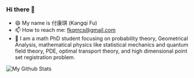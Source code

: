 ### Hi there 👋
- 😄 My name is 付康琪 (Kangqi Fu)
- 📫 How to reach me: fkqmcs@gmail.com<!-- - [`Personal Website`](https://kennykangmpc.github.io/Kangqi.github.io/) -->
- 🌱 I am a math PhD student focusing on probability theory, Geometrical Analysis, mathematical physics like statistical mechanics and quantum field theory, PDE, optimal transport theory, and high dimensional point set registration problem.
<!-- - 👯 In fall 2021, I will start my Ph.D. journey in [`Mathematics `](https://math.nyu.edu/dynamic/phd/phd-mathematics)[@`Courant Institute of Mathematical Sciences`](https://www.courant.nyu.edu/). -->
<!-- - 🌱 This summer I’m self learning [`Courant Linear Algebra`](https://www.math.nyu.edu/~deift/LA2019/), [`Stochastic Calculus`](https://www.math.nyu.edu/~goodman/teaching/StochCalc2019/resources.html), [`Linear System`](https://laurentlessard.com/teaching/717-linear-systems/), and [`Advanced Computer Vision from CMU`](http://www.cs.cmu.edu/~16385/)
- 🌱 I am intending to learn [`discrete differenal geometry from CMU`](https://brickisland.net/DDGSpring2021/) and other stuff this fall.
- 🔭 I’m currently working on data driven sea ice-ocean-atmosphere dynamics modeling, general system of hyperbolic equations solver, and reinforcement learning in turbulence study -->
<!-- - ⚡ Fun fact: I love playing league of legend
<p align="middle">
  <img src = "./league.jpg" width="100%">
</p> -->

![My Github Stats](https://github-readme-stats.vercel.app/api?username=KennyKangMPC)
<!--
**KennyKangMPC/KennyKangMPC** is a ✨ _special_ ✨ repository because its `README.md` (this file) appears on your GitHub profile.

Here are some ideas to get you started:

- 🔭 I’m currently working on ...
- 🌱 I’m currently learning ...
- 👯 I’m looking to collaborate on ...
- 🤔 I’m looking for help with ...
- 💬 Ask me about ...
- 📫 How to reach me: ...
- 😄 Pronouns: ...
- ⚡ Fun fact: ...
-->
